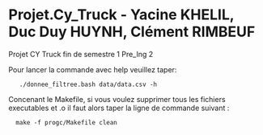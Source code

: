 # Projet.Cy_Truck - Yacine KHELIL, Duc Duy HUYNH, Clément RIMBEUF
Projet CY Truck fin de semestre 1 Pre_Ing 2 




Pour lancer la commande avec help veuillez taper:

       ./donnee_filtree.bash data/data.csv -h 


Concenant le Makefile, si vous voulez supprimer tous les fichiers executables et .o il faut alors taper la ligne de commande suivant : 
      
      make -f progc/Makefile clean 
